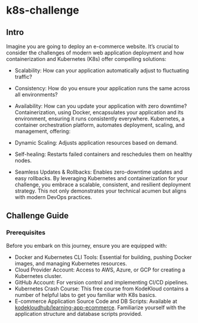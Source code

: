 # k8s-challenge

## Intro
Imagine you are going to deploy an e-commerce website. It’s crucial to consider the challenges of modern web application deployment and how containerization and Kubernetes (K8s) offer compelling solutions:

- Scalability: How can your application automatically adjust to fluctuating traffic?
- Consistency: How do you ensure your application runs the same across all environments?
- Availability: How can you update your application with zero downtime?
Containerization, using Docker, encapsulates your application and its environment, ensuring it runs consistently everywhere. Kubernetes, a container orchestration platform, automates deployment, scaling, and management, offering:

- Dynamic Scaling: Adjusts application resources based on demand.
- Self-healing: Restarts failed containers and reschedules them on healthy nodes.
- Seamless Updates & Rollbacks: Enables zero-downtime updates and easy rollbacks.
By leveraging Kubernetes and containerization for your challenge, you embrace a scalable, consistent, and resilient deployment strategy. This not only demonstrates your technical acumen but aligns with modern DevOps practices.


## Challenge Guide
### Prerequisites
Before you embark on this journey, ensure you are equipped with:

- Docker and Kubernetes CLI Tools: Essential for building, pushing Docker images, and managing Kubernetes resources.
- Cloud Provider Account: Access to AWS, Azure, or GCP for creating a Kubernetes cluster.
- GitHub Account: For version control and implementing CI/CD pipelines.
- Kubernetes Crash Course: This free course from KodeKloud contains a number of helpful labs to get you familiar with K8s basics.
- E-commerce Application Source Code and DB Scripts: Available at [kodekloudhub/learning-app-ecommerce](https://github.com/kodekloudhub/learning-app-ecommerce). Familiarize yourself with the application structure and database scripts provided.
